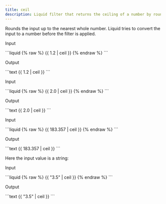 ```yaml
---
title: ceil
description: Liquid filter that returns the ceiling of a number by rounding up to the nearest integer.
---
```


Rounds the input up to the nearest whole number. Liquid tries to convert the input to a number before the filter is applied.

<p class="code-label">Input</p>
```liquid
{% raw %}
{{ 1.2 | ceil }}
{% endraw %}
```

<p class="code-label">Output</p>
```text
{{ 1.2 | ceil }}
```

<p class="code-label">Input</p>
```liquid
{% raw %}
{{ 2.0 | ceil }}
{% endraw %}
```

<p class="code-label">Output</p>
```text
{{ 2.0 | ceil }}
```

<p class="code-label">Input</p>
```liquid
{% raw %}
{{ 183.357 | ceil }}
{% endraw %}
```

<p class="code-label">Output</p>
```text
{{ 183.357 | ceil }}
```

Here the input value is a string:

<p class="code-label">Input</p>
```liquid
{% raw %}
{{ "3.5" | ceil }}
{% endraw %}
```

<p class="code-label">Output</p>
```text
{{ "3.5" | ceil }}
```
